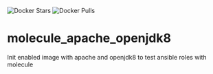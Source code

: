![Docker Stars](https://img.shields.io/docker/stars/thoteam/molecule_apache_openjdk8.svg) ![Docker Pulls](https://img.shields.io/docker/pulls/thoteam/molecule_apache_openjdk8.svg)
# molecule_apache_openjdk8
Init enabled image with apache and openjdk8 to test ansible roles with molecule

